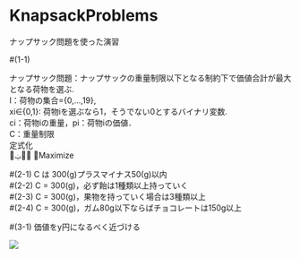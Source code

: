 # KnapsackProblems
ナップサック問題を使った演習　　

#(1-1)

ナップサック問題：ナップサックの重量制限以下となる制約下で価値合計が最大となる荷物を選ぶ.  
    I：荷物の集合={0,...,19},  
    xi∈{0,1}: 荷物iを選ぶなら1，そうでない0とするバイナリ変数.  
    ci：荷物iの重量，pi：荷物iの価値．  
    C：重量制限  
定式化  
௜ݔ௜݌ ෍Maximize  


#(2-1) C は 300(g)プラスマイナス50(g)以内  
#(2-2) C = 300(g)，必ず飴は1種類以上持っていく  
#(2-3) C = 300(g)，果物を持っていく場合は3種類以上  
#(2-4) C = 300(g)，ガム80g以下ならばチョコレートは150g以上  

#(3-1) 価値をy円になるべく近づける  

<img src="https://latex.codecogs.com/gif.latex?\sum_{i}^{}">
